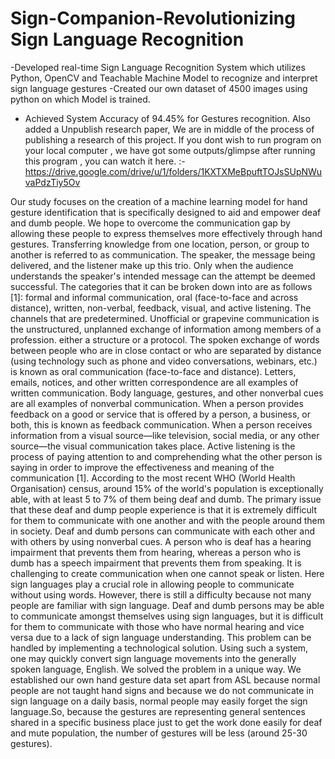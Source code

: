# Sign-Companion-Revolutionizing Sign Language Recognition
-Developed real-time Sign Language Recognition System which utilizes Python, OpenCV and Teachable Machine Model to recognize and interpret sign language gestures
-Created our own dataset of 4500 images using python on which Model is trained.
- Achieved System Accuracy of 94.45%  for Gestures recognition. 
Also added a Unpublish research paper, We are in middle of the process of publishing a research of this project. If you dont wish to run program on your local computer , we have got some outputs/glimpse after running this program , you can watch it here. :- https://drive.google.com/drive/u/1/folders/1KXTXMeBpuftTOJsSUpNWuvaPdzTiy5Ov

Our study focuses on the creation of a machine learning model for hand gesture identification that is specifically designed to aid and empower deaf and dumb people. We hope to overcome the communication gap by allowing these people to express themselves more effectively through hand gestures. Transferring knowledge from one location, person, or group to another is referred to as communication. The speaker, the message being delivered, and the listener make up this trio. Only when the audience understands the speaker's intended message can the attempt be deemed successful. The categories that it can be broken down into are as follows [1]: formal and informal communication, oral (face-to-face and across distance), written, non-verbal, feedback, visual, and active listening. The channels that are predetermined. Unofficial or grapevine communication is the unstructured, unplanned exchange of information among members of a profession. either a structure or a protocol. The spoken exchange of words between people who are in close contact or who are separated by distance (using technology such as phone and video conversations, webinars, etc.) is known as oral communication (face-to-face and distance). Letters, emails, notices, and other written correspondence are all examples of written communication. Body language, gestures, and other nonverbal cues are all examples of nonverbal communication. When a person provides feedback on a good or service that is offered by a person, a business, or both, this is known as feedback communication. When a person receives information from a visual source—like television, social media, or any other source—the visual communication takes place. Active listening is the process of paying attention to and comprehending what the other person is saying in order to improve the effectiveness and meaning of the communication [1]. According to the most recent WHO (World Health Organisation) census, around 15% of the world's population is exceptionally able, with at least 5 to 7% of them being deaf and dumb. The primary issue that these deaf and dump people experience is that it is extremely difficult for them to communicate with one another and with the people around them in society. Deaf and dumb persons can communicate with each other and with others by using nonverbal cues. A person who is deaf has a hearing impairment that prevents them from hearing, whereas a person who is dumb has a speech impairment that prevents them from speaking. It is challenging to create communication when one cannot speak or listen. Here sign languages play a crucial role in allowing people to communicate without using words. However, there is still a difficulty because not many people are familiar with sign language. Deaf and dumb persons may be able to communicate amongst themselves using sign languages, but it is difficult for them to communicate with those who have normal hearing and vice versa due to a lack of sign language understanding. This problem can be handled by implementing a technological solution. Using such a system, one may quickly convert sign language movements into the generally spoken language, English. We solved the problem in a unique way. We established our own hand gesture data set apart from ASL because normal people are not taught hand signs and because we do not communicate in sign language on a daily basis, normal people may easily forget the sign language.So, because the gestures are representing general sentences shared in a specific business place just to get the work done easily for deaf and mute population, the number of gestures will be less (around 25-30 gestures).
